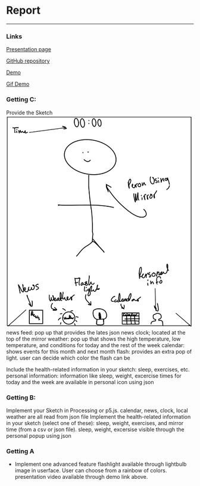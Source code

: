 # Report

---


### Links
[Presentation page](https://monimoni0.github.io/p2.Monica.Romero.github.io/)

[GitHub repository](https://github.com/Monimoni0/p2.Monica.Romero.github.io)

[Demo](https://youtu.be/YFltciBmev4)

[Gif Demo](https://media.giphy.com/media/lc0yWQkwvGgRjCNXfq/giphy.gif)

### Getting C:
Provide the Sketch
![Image](p2.png)
news feed: pop up that provides the lates json news 
clock; located at the top of the mirror
weather: pop up that shows the high temperature, low temperature, and conditions for today and the rest of the week
calendar: shows events for this month and next month
flash: provides an extra pop of light. user can decide which color the flash can be

Include the health-related information in your sketch: sleep, exercises, etc.
personal information: information like sleep, weight, excercise times for today and the week are available in personal icon using json

### Getting B:
Implement your Sketch in Processing or p5.js.
calendar, news, clock, local weather are all read from json file 
Implement the health-related information in your sketch (select one of these): sleep, weight, exercises, and mirror time (from a csv or json file).
sleep, weight, excersise visible through the personal popup using json

### Getting A

- Implement one advanced feature
flashlight available through lightbulb image in userface. User can choose from a rainbow of colors.
presentation video available through demo link above.
